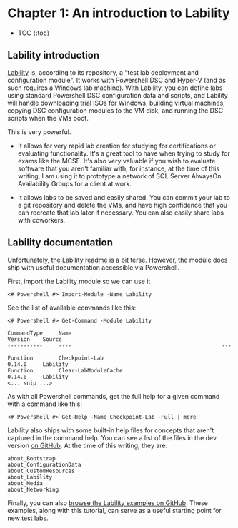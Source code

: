 ---
---

# Chapter 1: An introduction to Lability

* TOC
{:toc}

## Lability introduction

[Lability](https://github.com/VirtualEngine/Lability) is, according to its repository, a "test lab deployment and configuration module".
It works with Powershell DSC and Hyper-V (and as such requires a Windows lab machine).
With Lability, you can define labs using standard Powershell DSC configuration data and scripts,
and Lability will handle downloading trial ISOs for Windows,
building virtual machines,
copying DSC configuration modules to the VM disk,
and running the DSC scripts when the VMs boot.

This is very powerful.

 -  It allows for very rapid lab creation for studying for certifications or evaluating functionality.
    It's a great tool to have when trying to study for exams like the MCSE.
    It's also very valuable if you wish to evaluate software that you aren't familiar with;
    for instance, at the time of this writing,
    I am using it to prototype a network of SQL Server AlwaysOn Availability Groups for a client at work.

 -  It allows labs to be saved and easily shared.
    You can commit your lab to a git repository and delete the VMs,
    and have high confidence that you can recreate that lab later if necessary.
    You can also easily share labs with coworkers.

## Lability documentation

Unfortunately, [the Lability readme](https://github.com/VirtualEngine/Lability/blob/dev/Readme.md) is a bit terse.
However, the module does ship with useful documentation accessible via Powershell.

First, import the Lability module so we can use it

    <# Powershell #> Import-Module -Name Lability

See the list of available commands like this:

    <# Powershell #> Get-Command -Module Lability

    CommandType     Name                                               Version    Source
    -----------     ----                                               -------    ------
    Function        Checkpoint-Lab                                     0.14.0     Lability
    Function        Clear-LabModuleCache                               0.14.0     Lability
    <... snip ...>

As with all Powershell commands,
get the full help for a given command with a command like this:

    <# Powershell #> Get-Help -Name Checkpoint-Lab -Full | more

Lability also ships with some built-in help files for concepts that aren't captured in the command help.
You can see a list of the files in the dev version [on GitHub](https://github.com/VirtualEngine/Lability/tree/dev/en-US).
At the time of this writing, they are:

    about_Bootstrap
    about_ConfigurationData
    about_CustomResources
    about_Lability
    about_Media
    about_Networking

Finally, you can also [browse the Lability examples on GitHub](https://github.com/VirtualEngine/Lability/tree/dev/Examples).
These examples, along with this tutorial,
can serve as a useful starting point for new test labs.
